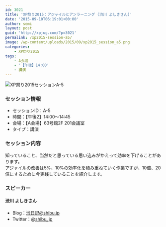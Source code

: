```yaml
---
id: 3021
title: 'XP祭り2015：アジャイルとアンラーニング (渋川 よしきさん)'
date: '2015-09-10T06:19:01+00:00'
author: semi
layout: post
guid: 'http://xpjug.com/?p=3021'
permalink: /xp2015-session-a5/
image: /wp-content/uploads/2015/09/xp2015_session_a5.png
categories:
    - XP祭り2015
tags:
    - A会場
    - '【午後】14:00'
    - 講演
---
```


![XP祭り2015セッションA-5](http://xpjug.com/wp-content/uploads/2015/09/xp2015_session_a5.png)

### セッション情報

- セッションID：A-5
- 時間：【午後2】14:00～14:45
- 会場：【A会場】63号館2F 201会議室
- タイプ：講演

### セッション内容

知っていること、当然だと思っている思い込みがかえって効率を下げることがあります。  
アジャイルの改善は5%、10%の効率化を積み重ねていく作業ですが、10倍、20倍にするために今実践していることを紹介します。

### スピーカー

#### 渋川 よしきさん

- Blog：[渋日記@shibu.jp](http://blog.shibu.jp/)
- Twitter：[@shibu\_jp](https://twitter.com/shibu_jp)
